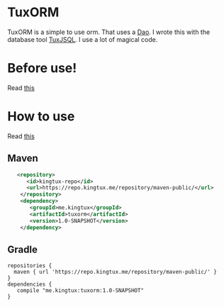 # TuxORM
TuxORM is a simple to use orm. That uses a [Dao](https://en.wikipedia.org/wiki/Data_access_object). 
I wrote this with the database tool [TuxJSQL](https://github.com/wherkamp/tuxjsql). I use a lot of magical code. 

# Before use!
Read [this](https://github.com/wherkamp/tuxjsql/wiki/Creating-your-first-TuxJSQL-SQLBuilder)

# How to use 
Read [this](https://github.com/wherkamp/tuxorm/wiki/How-to-use-TuxORM)

## Maven
```xml
   <repository>
      <id>kingtux-repo</id>
      <url>https://repo.kingtux.me/repository/maven-public/</url>
    </repository>
    <dependency>
       <groupId>me.kingtux</groupId>
       <artifactId>tuxorm</artifactId>
       <version>1.0-SNAPSHOT</version>   
    </dependency>
```
## Gradle
```
repositories {
  maven { url 'https://repo.kingtux.me/repository/maven-public/' }
}
dependencies {
   compile "me.kingtux:tuxorm:1.0-SNAPSHOT"
}
```
